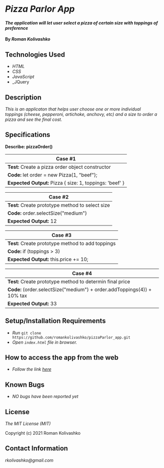 # _Pizza Parlor App_

#### _The application will let user select a pizza of certain size with toppings of preference_

#### By _**Roman Kolivashko**_

## Technologies Used

* _HTML_
* _CSS_
* _JavaScript_
* _JQuery

## Description

_This is an applicaton that helps user choose one or more individual toppings (cheese, pepperoni, artichoke, anchovy, etc) and a size to order a pizza and see the final cost._

## Specifications

**Describe: pizzaOrder()**

|  **Case #1** |
|---|
| **Test:** Create a pizza order object constructor  |
|  **Code:** let order = new Pizza(1, "beef"); |  
|  **Expected Output:** Pizza { size: 1, toppings: 'beef' } |  

|  **Case #2** |
|---|
| **Test:** Create prototype method to select size |
|  **Code:** order.selectSize("medium") |  
|  **Expected Output:** 12 | 

|  **Case #3** |
|---|
| **Test:** Create prototype method to add toppings |
|  **Code:** if (toppings > 3) |  
|  **Expected Output:** this.price += 10; | 

|  **Case #4** |
|---|
| **Test:** Create prototype method to determin final price |
|  **Code:** (order.selectSize("medium") + order.addToppings(4)) + 10% tax |  
|  **Expected Output:** 33 | 

## Setup/Installation Requirements

* _Run_ `git clone https://github.com/romankolivashko/pizzaParlor_app.git`
* _Open `index.html` file in browser._

## How to access the app from the web
* _Follow the link [here](https://romankolivashko.github.io/app_name/)_ 

## Known Bugs

* _NO bugs have been reported yet_

## License

_The MIT License (MIT)_

Copyright (c) 2021 Roman Kolivashko

## Contact Information

_rkolivashko@gmail.com_